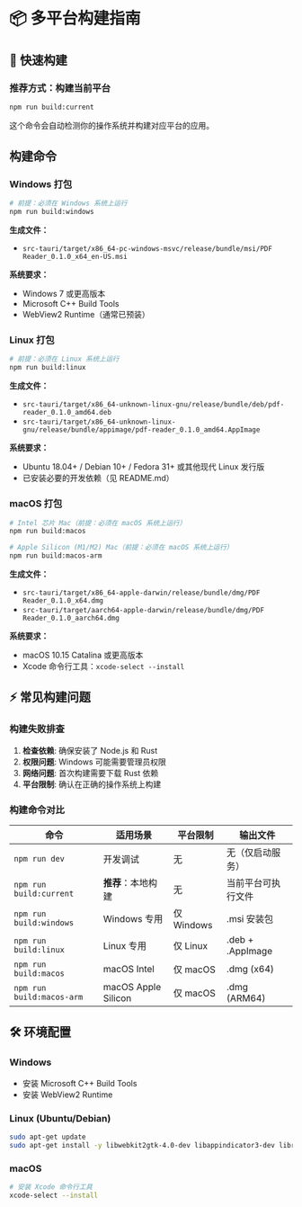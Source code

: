 # 📦 多平台构建指南

## 🚀 快速构建

### 推荐方式：构建当前平台
```bash
npm run build:current
```
这个命令会自动检测你的操作系统并构建对应平台的应用。

## 构建命令

### Windows 打包
```bash
# 前提：必须在 Windows 系统上运行
npm run build:windows
```
**生成文件：**
- `src-tauri/target/x86_64-pc-windows-msvc/release/bundle/msi/PDF Reader_0.1.0_x64_en-US.msi`

**系统要求：**
- Windows 7 或更高版本
- Microsoft C++ Build Tools
- WebView2 Runtime（通常已预装）

### Linux 打包  
```bash
# 前提：必须在 Linux 系统上运行
npm run build:linux
```
**生成文件：**
- `src-tauri/target/x86_64-unknown-linux-gnu/release/bundle/deb/pdf-reader_0.1.0_amd64.deb`
- `src-tauri/target/x86_64-unknown-linux-gnu/release/bundle/appimage/pdf-reader_0.1.0_amd64.AppImage`

**系统要求：**
- Ubuntu 18.04+ / Debian 10+ / Fedora 31+ 或其他现代 Linux 发行版
- 已安装必要的开发依赖（见 README.md）

### macOS 打包
```bash
# Intel 芯片 Mac（前提：必须在 macOS 系统上运行）
npm run build:macos

# Apple Silicon (M1/M2) Mac（前提：必须在 macOS 系统上运行）
npm run build:macos-arm
```
**生成文件：**
- `src-tauri/target/x86_64-apple-darwin/release/bundle/dmg/PDF Reader_0.1.0_x64.dmg`
- `src-tauri/target/aarch64-apple-darwin/release/bundle/dmg/PDF Reader_0.1.0_aarch64.dmg`

**系统要求：**
- macOS 10.15 Catalina 或更高版本
- Xcode 命令行工具：`xcode-select --install`

## ⚡ 常见构建问题

### 构建失败排查
1. **检查依赖**: 确保安装了 Node.js 和 Rust
2. **权限问题**: Windows 可能需要管理员权限
3. **网络问题**: 首次构建需要下载 Rust 依赖
4. **平台限制**: 确认在正确的操作系统上构建

### 构建命令对比

| 命令 | 适用场景 | 平台限制 | 输出文件 |
|-----|---------|----------|----------|
| `npm run dev` | 开发调试 | 无 | 无（仅启动服务） |
| `npm run build:current` | **推荐**：本地构建 | 无 | 当前平台可执行文件 |
| `npm run build:windows` | Windows 专用 | 仅 Windows | .msi 安装包 |
| `npm run build:linux` | Linux 专用 | 仅 Linux | .deb + .AppImage |
| `npm run build:macos` | macOS Intel | 仅 macOS | .dmg (x64) |
| `npm run build:macos-arm` | macOS Apple Silicon | 仅 macOS | .dmg (ARM64) |

## 🛠️ 环境配置

### Windows
- 安装 Microsoft C++ Build Tools
- 安装 WebView2 Runtime

### Linux (Ubuntu/Debian)
```bash
sudo apt-get update
sudo apt-get install -y libwebkit2gtk-4.0-dev libappindicator3-dev librsvg2-dev patchelf
```

### macOS
```bash
# 安装 Xcode 命令行工具
xcode-select --install
```
